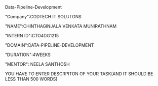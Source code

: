 Data-Pipeline-Development

"Company":CODTECH IT SOLUTONS

"NAME":CHINTHAGINJALA VENKATA MUNIRATHNAM

"INTERN ID":CTO4DG1215

"DOMAIN":DATA-PIPELINE-DEVELOPMENT

"DURATION":4WEEKS

"MENTOR": NEELA SANTHOSH

YOU HAVE TO ENTER DESCRPITON OF YOUR TASK(AND IT SHOULD BE LESS THAN 500 WORDS)
